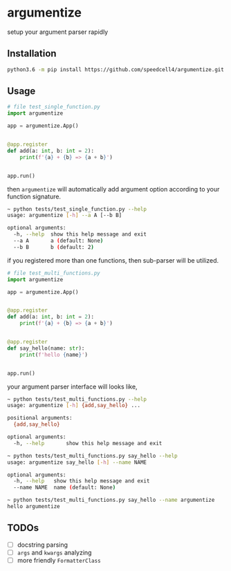 # argumentize

setup your argument parser rapidly

## Installation

```bash
python3.6 -m pip install https://github.com/speedcell4/argumentize.git --upgrade
```

## Usage

```python
# file test_single_function.py
import argumentize

app = argumentize.App()


@app.register
def add(a: int, b: int = 2):
    print(f'{a} + {b} => {a + b}')


app.run()
```

then `argumentize` will automatically add argument option according to your function signature.

```bash
~ python tests/test_single_function.py --help    
usage: argumentize [-h] --a A [--b B]

optional arguments:
  -h, --help  show this help message and exit
  --a A       a (default: None)
  --b B       b (default: 2)

```

if you registered more than one functions, then sub-parser will be utilized.

```python
# file test_multi_functions.py
import argumentize

app = argumentize.App()


@app.register
def add(a: int, b: int = 2):
    print(f'{a} + {b} => {a + b}')


@app.register
def say_hello(name: str):
    print(f'hello {name}')


app.run()
```

your argument parser interface will looks like,

```bash
~ python tests/test_multi_functions.py --help    
usage: argumentize [-h] {add,say_hello} ...

positional arguments:
  {add,say_hello}

optional arguments:
  -h, --help       show this help message and exit

~ python tests/test_multi_functions.py say_hello --help
usage: argumentize say_hello [-h] --name NAME

optional arguments:
  -h, --help   show this help message and exit
  --name NAME  name (default: None)

~ python tests/test_multi_functions.py say_hello --name argumentize
hello argumentize
```

## TODOs

- [ ] docstring parsing
- [ ] `args` and `kwargs` analyzing
- [ ] more friendly `FormatterClass`